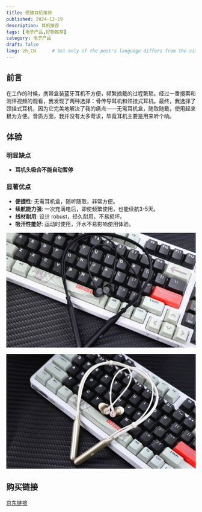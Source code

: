 ```yaml
---
title: 便捷耳机推荐
published: 2024-12-19
description: 耳机推荐
tags: [电子产品,好物推荐]
category: 电子产品
draft: false
lang: zh_CN      # Set only if the post's language differs from the site's language in `config.ts`
---
```


## 前言

在工作的时候，携带盒装蓝牙耳机不方便，频繁摘戴的过程繁琐。经过一番搜索和测评视频的观看，我发现了两种选择：骨传导耳机和颈挂式耳机。最终，我选择了颈挂式耳机，因为它完美地解决了我的痛点——无需耳机盒，随取随戴，使用起来极为方便。音质方面，我并没有太多苛求，毕竟耳机主要是用来听个响。

## 体验

### 明显缺点

- **耳机头吸合不能自动暂停**

### 显著优点

- **便捷性**: 无需耳机盒，随听随取，非常方便。
- **续航能力强**: 一次充满电后，即使频繁使用，也能续航3-5天。
- **线材耐用**: 设计 robust，经久耐用，不易损坏。
- **吸汗性能好**: 运动时使用，汗水不易影响使用体验。


![alt text](./耳机.jpg)

![alt text](./耳机2.jpg)

## 购买链接

[京东链接](https://item.jd.com/10100975745157.html)

